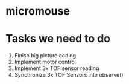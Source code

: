 # micromouse


# Tasks we need to do
1. Finish big picture coding
2. Implement motor control
4. Implement 3x TOF sensor reading
5. Synchronize 3x TOF Sensors into observe()
